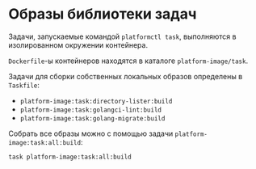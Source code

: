 # Образы библиотеки задач

Задачи, запускаемые командой `platformctl task`, выполняются в изолированном
окружении контейнера.

`Dockerfile`-ы контейнеров находятся в каталоге `platform-image/task`.

Задачи для сборки собственных локальных образов определены в `Taskfile`:

- `platform-image:task:directory-lister:build`
- `platform-image:task:golangci-lint:build`
- `platform-image:task:golang-migrate:build`

Собрать все образы можно с помощью задачи `platform-image:task:all:build`:

```shell
task platform-image:task:all:build
```
